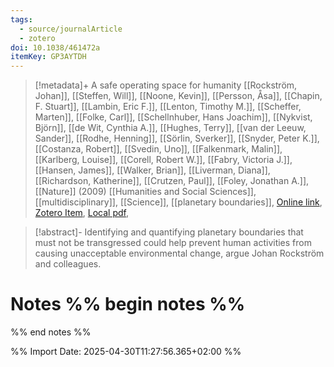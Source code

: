 ```yaml
---
tags:
  - source/journalArticle
  - zotero
doi: 10.1038/461472a
itemKey: GP3AYTDH
---
```

>[!metadata]+
> A safe operating space for humanity
> [[Rockström, Johan]], [[Steffen, Will]], [[Noone, Kevin]], [[Persson, Åsa]], [[Chapin, F. Stuart]], [[Lambin, Eric F.]], [[Lenton, Timothy M.]], [[Scheffer, Marten]], [[Folke, Carl]], [[Schellnhuber, Hans Joachim]], [[Nykvist, Björn]], [[de Wit, Cynthia A.]], [[Hughes, Terry]], [[van der Leeuw, Sander]], [[Rodhe, Henning]], [[Sörlin, Sverker]], [[Snyder, Peter K.]], [[Costanza, Robert]], [[Svedin, Uno]], [[Falkenmark, Malin]], [[Karlberg, Louise]], [[Corell, Robert W.]], [[Fabry, Victoria J.]], [[Hansen, James]], [[Walker, Brian]], [[Liverman, Diana]], [[Richardson, Katherine]], [[Crutzen, Paul]], [[Foley, Jonathan A.]], 
> [[Nature]] (2009)
> [[Humanities and Social Sciences]], [[multidisciplinary]], [[Science]], [[planetary boundaries]], 
> [Online link](https://www.nature.com/articles/461472a), [Zotero Item](zotero://select/library/items/GP3AYTDH), [Local pdf](file://C:/Users/aburg/Documents/references/zotero/storage/YX48V5RV/Rockstrom2009_safeoperating.pdf), 

>[!abstract]-
>Identifying and quantifying planetary boundaries that must not be transgressed could help prevent human activities from causing unacceptable environmental change, argue Johan Rockström and colleagues.

# Notes %% begin notes %%

%% end notes %%




%% Import Date: 2025-04-30T11:27:56.365+02:00 %%
